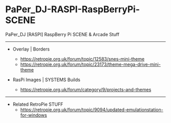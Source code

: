 # PaPer_DJ-RASPI-RaspBerryPi-SCENE
PaPer_DJ [RASPI] RaspBerry Pi SCENE &amp; Arcade Stuff

---------------------------------------------------------------------

* Overlay | Borders
  - https://retropie.org.uk/forum/topic/12583/snes-mini-theme
  - https://retropie.org.uk/forum/topic/23173/theme-mega-drive-mini-theme

* RasPi Images | SYSTEMS Builds
  - https://retropie.org.uk/forum/category/9/projects-and-themes
  
--------------------------------------------------------------------
  
* Related RetroPie STUFF
  - https://retropie.org.uk/forum/topic/9094/updated-emulationstation-for-windows
